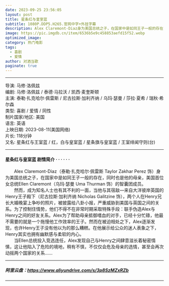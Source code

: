 ```yaml
---
date: 2023-09-25 23:56:05
layout: post
title: 星条红与皇室蓝
subtitle: 1080P.DDP5.H265.官网中字+外挂字幕
description: Alex Claremont-Diaz身为美国总统之子，在国家中是如同王子一般的存在，同时也是他的母亲，美国首位女总统Ellen Claremont的智囊团成员，然而，成为知名人士也有其不利的一面，当他与其宿敌—来自大洋彼岸英国的Henry王子殿下...
image: https://pic.imgdb.cn/item/6536b5e9c458853aefd15f52.webp
optimized_image: 
category: 热门电影
tags:
  - 喜剧
  - 爱情
author: 对酒当歌
paginate: true
---
```



---

导演: 马修·洛佩兹  
编剧: 马修·洛佩兹 / 泰德·马拉沃 / 凯西·麦奎斯顿  
主演: 泰勒·扎克哈尔·佩雷斯 / 尼古拉斯·加利齐纳 / 乌玛·瑟曼 / 莎拉·夏希 / 瑞秋·希尔森  
类型: 喜剧 / 爱情 / 同性  
制片国家/地区: 美国  
语言: 英语  
上映日期: 2023-08-11(美国网络)  
片长: 118分钟  
又名: 星条红与王室蓝 / 红，白与皇室蓝 / 星条旗与皇室蓝 / 王室绯闻守则(台)  

---

#### 星条红与皇室蓝 剧情简介 · · · · · ·

　　Alex Claremont-Diaz（泰勒·扎克哈尔·佩雷斯 Taylor Zakhar Perez 饰）身为美国总统之子，在国家中是如同王子一般的存在，同时也是他的母亲，美国首位女总统Ellen Claremont（乌玛·瑟曼 Uma Thurman 饰）的智囊团成员。  
　　然而，成为知名人士也有其不利的一面，当他与其宿敌—来自大洋彼岸英国的Henry王子殿下（尼古拉斯·加利齐纳 Nicholas Galitzine 饰），两个人在Henry兄长大婚晚宴上争吵的照片，被披露给八卦小报，严重威胁到美国与英国之间的关系。为了控制住情势，他们不得不在非常时期采取特殊手段：联手伪造Alex与Henry之间的好友关系。Alex为了帮助母亲抵御嗜血的对手，已经十分忙碌，他最不需要的就是一个拖慢他工作效率的王子。然而在被迫相处之下，Alex逐渐发现，也许Henry王子没有他以为的那么糟糕。在他展示给公众的迷人表象之下，Henry其实也拥有幽默感与柔软的内心。  
　　当Ellen总统投入竞选连任，Alex发现自己与Henry之间肆意滋长着秘密情愫，这让他陷入了危险的境地，稍有不慎，不仅仅会危及母亲的选情，甚至会再次动摇两个国家的关系……

---

##### 阿里云盘：<https://www.aliyundrive.com/s/3p8SzMZxRZb>

---
